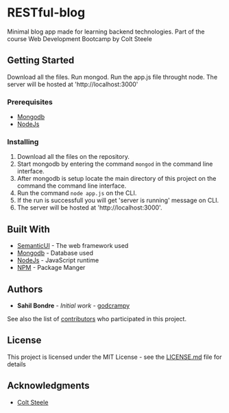 # RESTful-blog

Minimal blog app made for learning backend technologies. Part of the course Web Development Bootcamp by Colt Steele

## Getting Started

Download all the files. Run mongod. Run the app.js file throught node. The server will be hosted at 'http://localhost:3000'

### Prerequisites

* [Mongodb](https://www.mongodb.com/)
* [NodeJs](https://nodejs.org/en/)

### Installing

1. Download all the files on the repository.
2. Start mongodb by entering the command `mongod` in the command line interface.
3. After mongodb is setup locate the main directory of this project on the command the command line interface.
4. Run the command `node app.js` on the CLI.
5. If the run is successfull you will get 'server is running' message on CLI.
6. The server will be hosted at 'http://localhost:3000'.

## Built With

* [SemanticUI](https://semantic-ui.com/) - The web framework used
* [Mongodb](https://www.mongodb.com/) - Database used
* [NodeJs](https://nodejs.org/en/) - JavaScript runtime
* [NPM](https://www.npmjs.com/) - Package Manger


## Authors

* **Sahil Bondre** - *Initial work* - [godcrampy](https://github.com/godcrampy)

See also the list of [contributors](https://github.com/your/project/contributors) who participated in this project.

## License

This project is licensed under the MIT License - see the [LICENSE.md](LICENSE.md) file for details

## Acknowledgments

* [Colt Steele](https://github.com/Colt)
